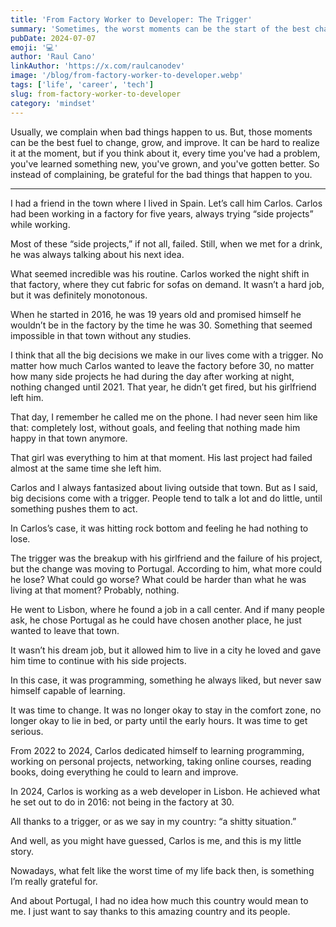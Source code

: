 ```yaml
---
title: 'From Factory Worker to Developer: The Trigger'
summary: 'Sometimes, the worst moments can be the start of the best chapters of your life. Embrace change and be grateful for every challenge.'
pubDate: 2024-07-07
emoji: '💻'
author: 'Raul Cano'
linkAuthor: 'https://x.com/raulcanodev'
image: '/blog/from-factory-worker-to-developer.webp'
tags: ['life', 'career', 'tech']
slug: from-factory-worker-to-developer
category: 'mindset'
---
```



Usually, we complain when bad things happen to us. But, those moments can be the best fuel to change, grow, and improve. It can be hard to realize it at the moment, but if you think about it, every time you've had a problem, you've learned something new, you've grown, and you've gotten better. So instead of complaining, be grateful for the bad things that happen to you.

---

I had a friend in the town where I lived in Spain. Let’s call him Carlos. Carlos had been working in a factory for five years, always trying “side projects” while working.

Most of these “side projects,” if not all, failed. Still, when we met for a drink, he was always talking about his next idea.

What seemed incredible was his routine. Carlos worked the night shift in that factory, where they cut fabric for sofas on demand. It wasn’t a hard job, but it was definitely monotonous.

When he started in 2016, he was 19 years old and promised himself he wouldn’t be in the factory by the time he was 30. Something that seemed impossible in that town without any studies.

I think that all the big decisions we make in our lives come with a trigger. No matter how much Carlos wanted to leave the factory before 30, no matter how many side projects he had during the day after working at night, nothing changed until 2021. That year, he didn’t get fired, but his girlfriend left him.

That day, I remember he called me on the phone. I had never seen him like that: completely lost, without goals, and feeling that nothing made him happy in that town anymore.

That girl was everything to him at that moment. His last project had failed almost at the same time she left him.

Carlos and I always fantasized about living outside that town. But as I said, big decisions come with a trigger. People tend to talk a lot and do little, until something pushes them to act.

In Carlos’s case, it was hitting rock bottom and feeling he had nothing to lose.

The trigger was the breakup with his girlfriend and the failure of his project, but the change was moving to Portugal. According to him, what more could he lose? What could go worse? What could be harder than what he was living at that moment? Probably, nothing.

He went to Lisbon, where he found a job in a call center. And if many people ask, he chose Portugal as he could have chosen another place, he just wanted to leave that town.

It wasn’t his dream job, but it allowed him to live in a city he loved and gave him time to continue with his side projects.

In this case, it was programming, something he always liked, but never saw himself capable of learning.

It was time to change. It was no longer okay to stay in the comfort zone, no longer okay to lie in bed, or party until the early hours. It was time to get serious.

From 2022 to 2024, Carlos dedicated himself to learning programming, working on personal projects, networking, taking online courses, reading books, doing everything he could to learn and improve.

In 2024, Carlos is working as a web developer in Lisbon. He achieved what he set out to do in 2016: not being in the factory at 30.

All thanks to a trigger, or as we say in my country: “a shitty situation.”

And well, as you might have guessed, Carlos is me, and this is my little story.

Nowadays, what felt like the worst time of my life back then, is something I’m really grateful for.

And about Portugal, I had no idea how much this country would mean to me. I just want to say thanks to this amazing country and its people.
